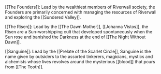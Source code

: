 [[The Founders]]: Lead by the wealthiest members of Riverwall society, the Founders are primarily concerned with managing the resources of Riverwall and exploring the [[Sundered Valley]]. 

[[The Risen]]: Lead by the [[The Dawn Mother]], [[Johanna Vistos]], the Risen are a Sun-worshipping cult that developed spontaneously when the Sun rose and banished the Darkness at the end of [[The Night Without Dawn]]. 

[[Sanguine]]: Lead by the [[Prelate of the Scarlet Circle]], Sanguine is the name given by outsiders to the assorted tinkerers, magicians, mystics and alchemists whose lives revolves around the mysterious [[blood]] that pours from [[The Tooth]].
